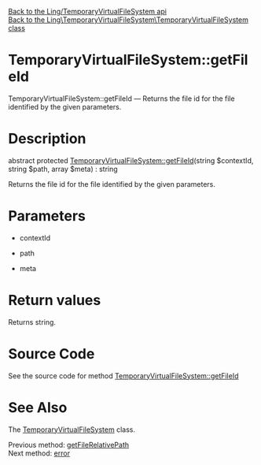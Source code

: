 [Back to the Ling/TemporaryVirtualFileSystem api](https://github.com/lingtalfi/TemporaryVirtualFileSystem/blob/master/doc/api/Ling/TemporaryVirtualFileSystem.md)<br>
[Back to the Ling\TemporaryVirtualFileSystem\TemporaryVirtualFileSystem class](https://github.com/lingtalfi/TemporaryVirtualFileSystem/blob/master/doc/api/Ling/TemporaryVirtualFileSystem/TemporaryVirtualFileSystem.md)


TemporaryVirtualFileSystem::getFileId
================



TemporaryVirtualFileSystem::getFileId — Returns the file id for the file identified by the given parameters.




Description
================


abstract protected [TemporaryVirtualFileSystem::getFileId](https://github.com/lingtalfi/TemporaryVirtualFileSystem/blob/master/doc/api/Ling/TemporaryVirtualFileSystem/TemporaryVirtualFileSystem/getFileId.md)(string $contextId, string $path, array $meta) : string




Returns the file id for the file identified by the given parameters.




Parameters
================


- contextId

    

- path

    

- meta

    


Return values
================

Returns string.








Source Code
===========
See the source code for method [TemporaryVirtualFileSystem::getFileId](https://github.com/lingtalfi/TemporaryVirtualFileSystem/blob/master/TemporaryVirtualFileSystem.php#L436-L436)


See Also
================

The [TemporaryVirtualFileSystem](https://github.com/lingtalfi/TemporaryVirtualFileSystem/blob/master/doc/api/Ling/TemporaryVirtualFileSystem/TemporaryVirtualFileSystem.md) class.

Previous method: [getFileRelativePath](https://github.com/lingtalfi/TemporaryVirtualFileSystem/blob/master/doc/api/Ling/TemporaryVirtualFileSystem/TemporaryVirtualFileSystem/getFileRelativePath.md)<br>Next method: [error](https://github.com/lingtalfi/TemporaryVirtualFileSystem/blob/master/doc/api/Ling/TemporaryVirtualFileSystem/TemporaryVirtualFileSystem/error.md)<br>

